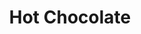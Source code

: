 ---
title: "Hot Chocolate"
description: ""
price_s: "1.75"
price_l: ""
price_lg: ""
weight: "8"
hidden: true
---